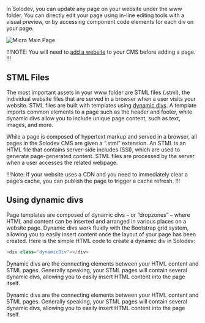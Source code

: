 In Solodev, you can update any page on your website under the www folder. You can directly edit your page using in-line editing tools with a visual preview, or by accessing component code elements for each div on your page. 

<p><img src="/static/images/websites/page/page.jpg" alt="Micro Main Page"></p>

!!!NOTE:
You will need to [add a website](/workspace/websites/add-website/) to your CMS before adding a page.
!!!

## STML Files

The most important assets in your www folder are STML files (.stml), the individual website files that are served in a browser when a user visits your website. STML files are built with templates using [dynamic divs](#using-dynamic-divs). A template imports common elements to a page such as the header and footer, while dynamic divs allow you to include unique page content, such as text, images, and more.

While a page is composed of hypertext markup and served in a browser, all pages in the Solodev CMS are given a “.stml” extension. An STML is an HTML file that contains server-side includes (SSI), which are used to generate page-generated content. STML files are processed by the server when a user accesses the related webpage.

!!!Note:
If your website uses a CDN and you need to immediately clear a page’s cache, you can publish the page to trigger a cache refresh.
!!!

## Using dynamic divs

Page templates are composed of dynamic divs – or “dropzones” – where HTML and content can be inserted and arranged in various places on a website page. Dynamic divs work fluidly with the Bootstrap grid system, allowing you to easily insert content once the layout of your page has been created. Here is the simple HTML code to create a dynamic div in Solodev:

```js
<div class="dynamicDiv"></div>
```

Dynamic divs are the connecting elements between your HTML content and STML pages. Generally speaking, your STML pages will contain several dynamic divs, allowing you to easily insert HTML content into the page itself.

Dynamic divs are the connecting elements between your HTML content and STML pages. Generally speaking, your STML pages will contain several dynamic divs, allowing you to easily insert HTML content into the page itself.